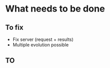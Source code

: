 # What needs to be done

## To fix

- Fix server (request + results)
- Multiple evolution possible

## TO 